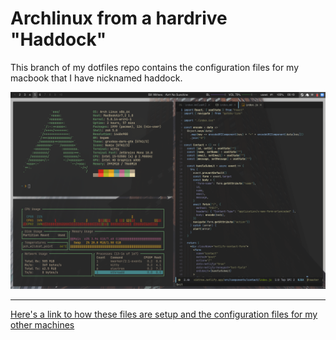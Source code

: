 
# Archlinux from a hardrive "Haddock"

This branch of my dotfiles repo contains the configuration files for my macbook that I have nicknamed haddock.

![](./screenshot.png)

---

[Here's a link to how these files are setup and the configuration files for my other machines](https://github.com/viktree/dotfiles)

